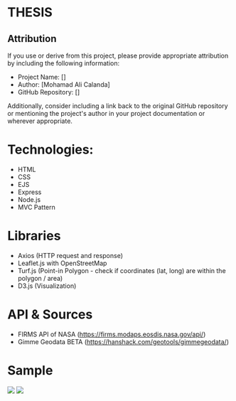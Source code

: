 # THESIS
## Attribution

If you use or derive from this project, please provide appropriate attribution by including the following information:

- Project Name: []
- Author: [Mohamad Ali Calanda]
- GitHub Repository: []

Additionally, consider including a link back to the original GitHub repository or mentioning the project's author in your project documentation or wherever appropriate.

# Technologies:
- HTML
- CSS
- EJS
- Express
- Node.js
- MVC Pattern

# Libraries
- Axios (HTTP request and response)
- Leaflet.js with OpenStreetMap
- Turf.js (Point-in Polygon - check if coordinates (lat, long) are within the polygon / area)
- D3.js (Visualization)

# API & Sources
- FIRMS API of NASA (https://firms.modaps.eosdis.nasa.gov/api/)
- Gimme Geodata BETA (https://hanshack.com/geotools/gimmegeodata/)

# Sample
<img src="https://drive.google.com/uc?id=1g4KyL047NdTmEvRbykq_5dnh5E_TYmHQ">
<img src="https://drive.google.com/uc?id=1fqh2xnl4Ag_wQNPPKjy1J35MtsDSDkes">
